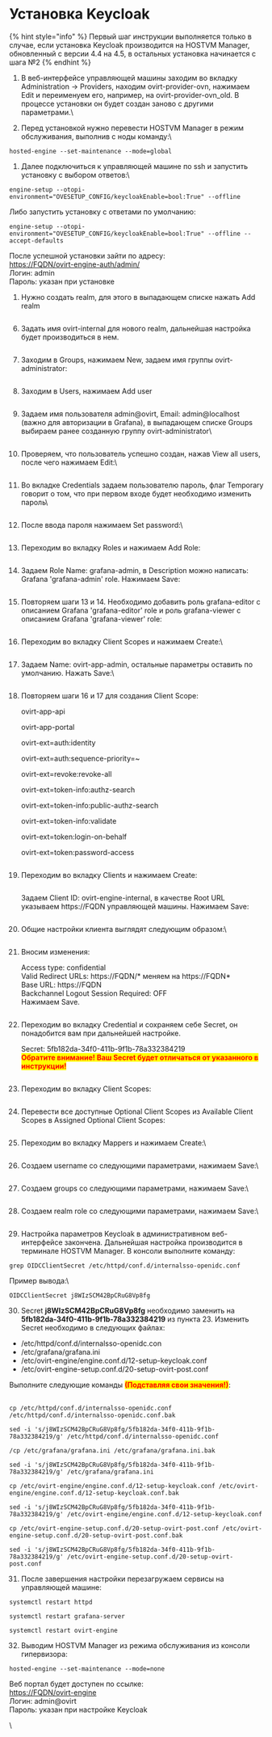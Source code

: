 # Установка Keycloak

{% hint style="info" %}
Первый шаг инструкции выполняется только в случае, если установка Keycloak производится на HOSTVM Manager, обновленный с версии 4.4 на 4.5, в остальных установка начинается с шага №2
{% endhint %}

1. В веб-интерфейсе управляющей машины заходим во вкладку Administration -> Providers, находим ovirt-provider-ovn, нажимаем Edit и переименуем его, например, на ovirt-provider-ovn\_old. В процессе установки он будет создан заново с другими параметрами.\

2. Перед установкой нужно перевести HOSTVM Manager в режим обслуживания, выполнив с ноды команду:\


```
hosted-engine --set-maintenance --mode=global
```

1. Далее подключиться к управляющей машине по ssh и запустить установку с выбором ответов:\


```
engine-setup --otopi-environment="OVESETUP_CONFIG/keycloakEnable=bool:True" --offline
```

&#x20;Либо запустить установку с ответами по умолчанию:

```
engine-setup --otopi-environment="OVESETUP_CONFIG/keycloakEnable=bool:True" --offline --accept-defaults
```

&#x20;После успешной установки зайти по адресу:\
[https://FQDN/ovirt-engine-auth/admin/](https://fqdn/ovirt-engine-auth/admin/)\
Логин: admin\
Пароль: указан при установке

1. Нужно создать realm, для этого в выпадающем списке нажать Add realm

<figure><img src="https://lh3.googleusercontent.com/429rtMky9D_utY4oRSRj_DxmWyoI3Fsk1b-5wzbqHXu1JwWtM70XQXXg9-VSH8yrqOlhb7l4FfOZZQTjQuXM2HExc71elB-_2o9dVBqCbx5wNeBSAUduSYUAMuhGJS6k2kg62uaVFyGp3hf4wgnYBwI" alt=""><figcaption></figcaption></figure>

6. Задать имя ovirt-internal для нового realm, дальнейшая настройка будет производиться в нем.

<figure><img src="https://lh6.googleusercontent.com/q1Esh5pNwAwr3e_-Ft0XrLgVhSx2-wBKVBjO6SEdXdI5ldI6L4GH5GewaWP_eddxNljZqx1JjWFTIcuuBxh6vLhk5-yiNYSmiZh3l2NJgovcpt2hBCA-UKwWDcRqw3_c8yvCN6Vma-6fd6INpOqUz1Q" alt=""><figcaption></figcaption></figure>

7.  Заходим в Groups, нажимаем New, задаем имя группы ovirt-administrator:

    <figure><img src="https://lh5.googleusercontent.com/owyh0mvvbJtDF4oHlfk6Ddt56LcEt8QV_7up3UVAvr9TFhJmJL1YQ3tdXhIdDaPCA5ItijEtpY34BeuUyMNeHOqKa6Pl9blCKtGmI4mkKtyTOkFo-qI1n1ukMQhgRQ4I6JgDC6uldSOIEub4yECr0M4" alt=""><figcaption></figcaption></figure>
8.  Заходим в Users, нажимаем Add user

    <figure><img src="https://lh6.googleusercontent.com/VCudmhZU5ZqmpAZ-BesJnNQWdkrOGRa7SGOFlFGiIGYYI2dEFCURZ9ovoD4rEmfkgls-BRDi-62dYO0syDNxUesA4q5mrRur9-qRQqqfpuuAm4unOr8lm0khq4aeZ7nJAIjQe5XcHFM7QSmhL_fRWSw" alt=""><figcaption></figcaption></figure>
9.  Задаем имя пользователя admin@ovirt, Email: admin@localhost (важно для авторизации в Grafana), в выпадающем списке Groups выбираем ранее созданную группу ovirt-administrator\


    <figure><img src="https://lh6.googleusercontent.com/uOtJ02xXZu1EM-pQGHHVjSYdxaJT7d95z14vr7rSaLr0MYsfG0Lxuj3W29lM0P518V9bsM7zDGItSYQh5eta07j0BCkVpWOQSJlFFD3C_nkhQDuu8vOilODkmVk1w89dEe1fI0i_Q6qTLr-WYinv1cY" alt=""><figcaption></figcaption></figure>
10. Проверяем, что пользователь успешно создан, нажав View all users, после чего нажимаем Edit:\


    <figure><img src="https://lh6.googleusercontent.com/TPrxXdg4gC0oRksVTkbvLtVqs3juR0u-3SZuMfXlckVMQ8oPYHeV2uf08BLgQRvVz-AW6INcRyLT3LiwmLE1r9VJ5EsLElCcy9Yi4rWgXB-md7T8LONa4yZ8fPJ7mCx4yIe6b-lRzbVeYRrgsu7OOho" alt=""><figcaption></figcaption></figure>
11. Во вкладке Credentials задаем пользователю пароль, флаг Temporary говорит о том, что при первом входе будет необходимо изменить пароль\


    <figure><img src="https://lh5.googleusercontent.com/5CILD9ezVGCtnyA68XK1Lln25PmT1u8RHtQRj-eUqsPwXlOLjySeV7Fik50zwV-7g5urgBa-XpWfcCI3_QaESFTARm_l8-qbZ7CzdKOYPY6Iot_vcxnJhgb6vWlAwqZhikr4GgqR2QKi8bw3uaBXYYw" alt=""><figcaption></figcaption></figure>
12. После ввода пароля нажимаем Set password:\


    <figure><img src="https://lh6.googleusercontent.com/lUVXeAYuAjn3lsqRAbnJsp3RnB_mTyYlDvmFzg_JJd8kimjZ6aVJp8JRT-eLP5faWGitg1xDBovgk6O7bcSs0HbmR7YmzARUdcfRlw-zg7OaV8pkA0Gl0QVaqsKKFmFKyQA47soNFP_jS9Bfv0BEXqY" alt=""><figcaption></figcaption></figure>
13. Переходим во вкладку Roles и нажимаем Add Role:

    <figure><img src="../../../.gitbook/assets/KC1.png" alt=""><figcaption></figcaption></figure>
14. Задаем Role Name: grafana-admin, в Description можно написать: Grafana 'grafana-admin' role. Нажимаем Save:

    <figure><img src="../../../.gitbook/assets/KC2.png" alt=""><figcaption></figcaption></figure>
15. Повторяем шаги 13 и 14. Необходимо добавить роль grafana-editor с описанием Grafana 'grafana-editor' role и роль grafana-viewer с описанием Grafana 'grafana-viewer' role:

    <figure><img src="../../../.gitbook/assets/KC3.png" alt=""><figcaption></figcaption></figure>
16. Переходим во вкладку Client Scopes и нажимаем Create:\


    <figure><img src="../../../.gitbook/assets/image (119).png" alt=""><figcaption></figcaption></figure>
17. Задаем Name: ovirt-app-admin, остальные параметры оставить по умолчанию. Нажать Save:\


    <figure><img src="../../../.gitbook/assets/image (123).png" alt=""><figcaption></figcaption></figure>
18. Повторяем шаги 16 и 17 для создания Client Scope:

    ovirt-app-api

    ovirt-app-portal

    ovirt-ext=auth:identity

    ovirt-ext=auth:sequence-priority=\~

    ovirt-ext=revoke:revoke-all

    ovirt-ext=token-info:authz-search

    ovirt-ext=token-info:public-authz-search

    ovirt-ext=token-info:validate

    ovirt-ext=token:login-on-behalf

    ovirt-ext=token:password-access

    <figure><img src="../../../.gitbook/assets/KC4.png" alt=""><figcaption></figcaption></figure>
19. Переходим во вкладку Clients и нажимаем Create:

    <figure><img src="../../../.gitbook/assets/KC5.png" alt=""><figcaption></figcaption></figure>

    Задаем Client ID: ovirt-engine-internal, в качестве Root URL указываем https://FQDN управляющей машины. Нажимаем Save:

    <figure><img src="../../../.gitbook/assets/image (124).png" alt=""><figcaption></figcaption></figure>
20. Общие настройки клиента выглядят следующим образом:\


    <figure><img src="../../../.gitbook/assets/image (120).png" alt=""><figcaption></figcaption></figure>
21. Вносим изменения:

    Access type: confidential\
    Valid Redirect URLs: https://FQDN/\* меняем на https://FQDN\*\
    Base URL: https://FQDN\
    Backchannel Logout Session Required: OFF\
    Нажимаем Save.

    <figure><img src="../../../.gitbook/assets/image (121).png" alt=""><figcaption></figcaption></figure>
22. Переходим во вкладку Credential и сохраняем себе Secret, он понадобится вам при дальнейшей настройке.

    Secret: 5fb182da-34f0-411b-9f1b-78a332384219\
    <mark style="color:red;">**Обратите внимание! Ваш Secret будет отличаться от указанного в инструкции!**</mark>

    <figure><img src="../../../.gitbook/assets/image (122).png" alt=""><figcaption></figcaption></figure>
23. Переходим во вкладку Client Scopes:

    <figure><img src="../../../.gitbook/assets/KC10 (1).png" alt=""><figcaption></figcaption></figure>
24. Перевести все доступные Optional Client Scopes из Available Client Scopes в Assigned Optional Client Scopes:

    <figure><img src="../../../.gitbook/assets/KC11.png" alt=""><figcaption></figcaption></figure>
25. Переходим во вкладку Mappers и нажимаем Create:\


    <figure><img src="https://lh5.googleusercontent.com/1FlMXbl6Jd85YP08rEnQw9DpBSLnwxK2Mnhjk8kS3LfRjx7pDE8g73IYDCOo0bjjwI09JyCCHreJ4mh92eM5z0Svf0dTwOGDfZcyFXclRVoloAke9ECAb4fFdwWwuqsT5vHH4hqB7sTt_99ZMDSVcaI" alt=""><figcaption></figcaption></figure>
26. Создаем username со следующими параметрами, нажимаем Save:\


    <figure><img src="https://lh4.googleusercontent.com/wF7qEi020eGBp5C-bV9HN0Zk-CPm3VibyrsJ4Udaf1ED-mXlI9fdhVcHOlj79YCoxtozZnxbHpeYSe259iT1ksJr8AVk9SYp5QabWmCMqbBpUsYbNjet6w7Oi1UB-2uC5-Cwg5fAEpxHOS4a-0EtFxs" alt=""><figcaption></figcaption></figure>
27. Создаем groups со следующими параметрами, нажимаем Save:\


    <figure><img src="https://lh5.googleusercontent.com/iTAC1QYK7RPaokIgx7Shw-qUWZD2a9OWsobP0kBASsXoYjlvr2UR5NAhtb2YfkvrNaFb4vVGau2EAoSOx9UUegVH6326ainyztAYhg4lpxuDrwLxjII-v9_HLN3lrLhrj9UntQ69yBDUKzUTeKe7ylo" alt=""><figcaption></figcaption></figure>
28. Создаем realm role со следующими параметрами, нажимаем Save:\


    <figure><img src="https://lh3.googleusercontent.com/VxfxxP4J9Y6tgtiM8Now37AsYnV-IPtLmjhbXWS_bsFFMwrfmsyg9w7qIQCkx2p6wnvigNzeTpzGNfMXcp4UkOUw-AYAJgeffK9GivoZi9Sd5hiXYRFEn6MZJEIcsFZHu8iFxA7B79rKhUl_8Xa8xQk" alt=""><figcaption></figcaption></figure>
29. Настройка параметров Keycloak в административном веб-интерфейсе закончена. Дальнейшая настройка производится в терминале HOSTVM Manager. В консоли выполните команду:

```
grep OIDCClientSecret /etc/httpd/conf.d/internalsso-openidc.conf 
```

Пример вывода:\


```
OIDCClientSecret j8WIzSCM42BpCRuG8Vp8fg
```

30. Secret **j8WIzSCM42BpCRuG8Vp8fg** необходимо заменить на **5fb182da-34f0-411b-9f1b-78a332384219** из пункта 23. Изменить Secret необходимо в следующих файлах:

* /etc/httpd/conf.d/internalsso-openidc.con
* /etc/grafana/grafana.ini
* /etc/ovirt-engine/engine.conf.d/12-setup-keycloak.conf
* /etc/ovirt-engine-setup.conf.d/20-setup-ovirt-post.conf

Выполните следующие команды <mark style="color:red;">**(Подставляя свои значения!)**</mark>:\
\
&#x20;

```
cp /etc/httpd/conf.d/internalsso-openidc.conf /etc/httpd/conf.d/internalsso-openidc.conf.bak
```

```
sed -i 's/j8WIzSCM42BpCRuG8Vp8fg/5fb182da-34f0-411b-9f1b-78a332384219/g' /etc/httpd/conf.d/internalsso-openidc.conf
```

```
/cp /etc/grafana/grafana.ini /etc/grafana/grafana.ini.bak
```

```
sed -i 's/j8WIzSCM42BpCRuG8Vp8fg/5fb182da-34f0-411b-9f1b-78a332384219/g' /etc/grafana/grafana.ini
```

```
cp /etc/ovirt-engine/engine.conf.d/12-setup-keycloak.conf /etc/ovirt-engine/engine.conf.d/12-setup-keycloak.conf.bak
```

```
sed -i 's/j8WIzSCM42BpCRuG8Vp8fg/5fb182da-34f0-411b-9f1b-78a332384219/g' /etc/ovirt-engine/engine.conf.d/12-setup-keycloak.conf 
```

```
cp /etc/ovirt-engine-setup.conf.d/20-setup-ovirt-post.conf /etc/ovirt-engine-setup.conf.d/20-setup-ovirt-post.conf.bak
```

```
sed -i 's/j8WIzSCM42BpCRuG8Vp8fg/5fb182da-34f0-411b-9f1b-78a332384219/g' /etc/ovirt-engine-setup.conf.d/20-setup-ovirt-post.conf
```

31. После завершения настройки  перезагружаем сервисы на управляющей машине:

```
systemctl restart httpd
```

```
systemctl restart grafana-server
```

```
systemctl restart ovirt-engine
```

32. Выводим HOSTVM Manager из режима обслуживания из консоли гипервизора:

```
hosted-engine --set-maintenance --mode=none
```

Веб портал будет доступен по ссылке:\
[https://FQDN/ovirt-engine\
](https://fqdn/ovirt-engine)Логин: admin@ovirt\
Пароль: указан при настройке Keycloak

\
